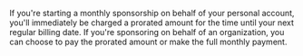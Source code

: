 If you're starting a monthly sponsorship on behalf of your personal account, you'll immediately be charged a prorated amount for the time until your next regular billing date. If you're sponsoring on behalf of an organization, you can choose to pay the prorated amount or make the full monthly payment.
